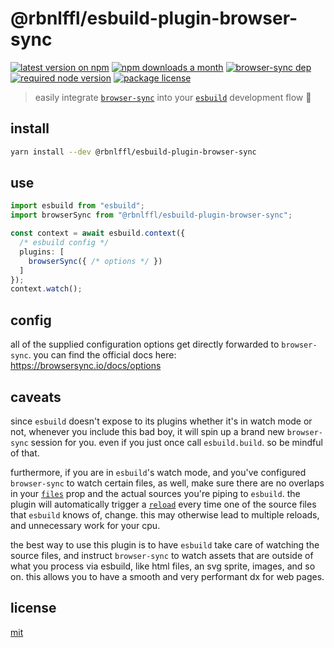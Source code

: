 # @rbnlffl/esbuild-plugin-browser-sync

[![latest version on npm](https://img.shields.io/npm/v/@rbnlffl/esbuild-plugin-browser-sync)](https://www.npmjs.com/package/@rbnlffl/esbuild-plugin-browser-sync)
[![npm downloads a month](https://img.shields.io/npm/dm/@rbnlffl/esbuild-plugin-browser-sync)](https://www.npmjs.com/package/@rbnlffl/esbuild-plugin-browser-sync)
[![browser-sync dep](https://img.shields.io/npm/dependency-version/@rbnlffl/esbuild-plugin-browser-sync/browser-sync)](https://github.com/BrowserSync/browser-sync)
[![required node version](https://img.shields.io/node/v/@rbnlffl/esbuild-plugin-browser-sync)](https://github.com/nodejs/Release)
[![package license](https://img.shields.io/npm/l/@rbnlffl/esbuild-plugin-browser-sync)](license)

> easily integrate [`browser-sync`](https://github.com/BrowserSync/browser-sync) into your [`esbuild`](https://github.com/esbuild/esbuild) development flow 🌊

## install

```bash
yarn install --dev @rbnlffl/esbuild-plugin-browser-sync
```

## use

```typescript
import esbuild from "esbuild";
import browserSync from "@rbnlffl/esbuild-plugin-browser-sync";

const context = await esbuild.context({
  /* esbuild config */
  plugins: [
    browserSync({ /* options */ })
  ]
});
context.watch();
```

## config

all of the supplied configuration options get directly forwarded to `browser-sync`. you can find the official docs here: https://browsersync.io/docs/options

## caveats

since `esbuild` doesn't expose to its plugins whether it's in watch mode or not, whenever you include this bad boy, it will spin up a brand new `browser-sync` session for you. even if you just once call `esbuild.build`. so be mindful of that.

furthermore, if you are in `esbuild`'s watch mode, and you've configured `browser-sync` to watch certain files, as well, make sure there are no overlaps in your [`files`](https://browsersync.io/docs/options#option-files) prop and the actual sources you're piping to `esbuild`. the plugin will automatically trigger a [`reload`](https://browsersync.io/docs/api#api-reload) every time one of the source files that `esbuild` knows of, change. this may otherwise lead to multiple reloads, and unnecessary work for your cpu.

the best way to use this plugin is to have `esbuild` take care of watching the source files, and instruct `browser-sync` to watch assets that are outside of what you process via esbuild, like html files, an svg sprite, images, and so on. this allows you to have a smooth and very performant dx for web pages.

## license

[mit](license)
